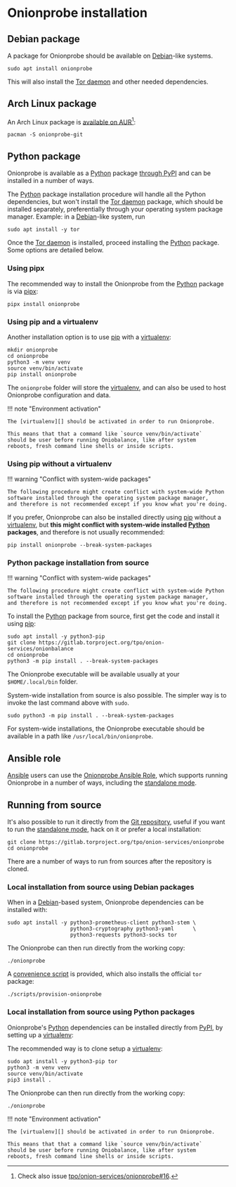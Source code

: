 # Onionprobe installation

## Debian package

A package for Onionprobe should be available on [Debian][]-like systems.

    sudo apt install onionprobe

This will also install the [Tor daemon][] and other needed dependencies.

[Debian]: https://www.debian.org
[Tor daemon]: https://gitlab.torproject.org/tpo/core/tor

## Arch Linux package

An Arch Linux package is [available on AUR][][^arch-linux-package]:

    pacman -S onionprobe-git

[available on AUR]: https://aur.archlinux.org/packages/onionprobe-git
[tpo/onion-services/onionprobe#16]: https://gitlab.torproject.org/tpo/onion-services/onionprobe/-/issues/16

[^arch-linux-package]: Check also issue [tpo/onion-services/onionprobe#16][].

## Python package

Onionprobe is available as a [Python][] package [through PyPI][pypi] and can be
installed in a number of ways.

The [Python][] package installation procedure will handle all the Python
dependencies, but won't install the [Tor daemon][] package, which should be
installed separately, preferentially through your operating system package
manager. Example: in a [Debian][]-like system, run

    sudo apt install -y tor

[Python]: https://python.org
[pypi]: https://pypi.org/project/onionprobe

Once the [Tor daemon][] is installed, proceed installing the [Python][] package.
Some options are detailed below.

### Using pipx

The recommended way to install the Onionprobe from the [Python][] package is
via [pipx][]:

    pipx install onionprobe

[pipx]: https://pipx.pypa.io/stable/

### Using pip and a virtualenv

Another installation option is to use [pip][] with a [virtualenv][]:

    mkdir onionprobe
    cd onionprobe
    python3 -m venv venv
    source venv/bin/activate
    pip install onionprobe

The `onionprobe` folder will store the [virtualenv][], and can also be
used to host Onionprobe configuration and data.

!!! note "Environment activation"

    The [virtualenv][] should be activated in order to run Onionprobe.

    This means that that a command like `source venv/bin/activate`
    should be user before running Oniobalance, like after system
    reboots, fresh command line shells or inside scripts.

[pip]: https://pypi.org/project/pip/
[virtualenv]: https://virtualenv.pypa.io/

### Using pip without a virtualenv

!!! warning "Conflict with system-wide packages"

    The following procedure might create conflict with system-wide Python
    software installed through the operating system package manager,
    and therefore is not recommended except if you know what you're doing.

If you prefer, Onionprobe can also be installed directly using [pip][]
without a [virtualenv][], but **this might conflict with system-wide installed
[Python][] packages**, and therefore is not usually recommended:

    pip install onionprobe --break-system-packages

### Python package installation from source

!!! warning "Conflict with system-wide packages"

    The following procedure might create conflict with system-wide Python
    software installed through the operating system package manager,
    and therefore is not recommended except if you know what you're doing.

To install the [Python][] package from source, first get the code and
install it using [pip][]:

    sudo apt install -y python3-pip
    git clone https://gitlab.torproject.org/tpo/onion-services/onionbalance
    cd onionprobe
    python3 -m pip install . --break-system-packages

The Onionprobe executable will be available usually at your `$HOME/.local/bin`
folder.

System-wide installation from source is also possible. The simpler way
is to invoke the last command above with `sudo`.

    sudo python3 -m pip install . --break-system-packages

For system-wide installations, the Onionprobe executable should be available in
a path like `/usr/local/bin/onionprobe`.

## Ansible role

[Ansible][] users can use the [Onionprobe Ansible Role][], which supports
running Onionprobe in a number of ways, including the [standalone
mode](standalone.md).

[Ansible]: https://ansible.com
[Onionprobe Ansible Role]: https://gitlab.torproject.org/tpo/onion-services/ansible/onionprobe-role

## Running from source

It's also possible to run it directly from the [Git repository][], useful if
you want to run the [standalone mode](standalone.md), hack on it or prefer a
local installation:

    git clone https://gitlab.torproject.org/tpo/onion-services/onionprobe
    cd onionprobe

[Git repository]: https://gitlab.torproject.org/tpo/onion-services/onionprobe

There are a number of ways to run from sources after the repository is cloned.

### Local installation from source using Debian packages

When in a [Debian][]-based system, Onionprobe dependencies can be installed
with:

    sudo apt install -y python3-prometheus-client python3-stem \
                        python3-cryptography python3-yaml      \
                        python3-requests python3-socks tor

The Onionprobe can then run directly from the working copy:

    ./onionprobe

A [convenience script][debian-script] is provided, which also installs
the official `tor` package:

    ./scripts/provision-onionprobe

[debian-script]: https://gitlab.torproject.org/tpo/onion-services/onionprobe/-/blob/main/scripts/provision-onionprobe

### Local installation from source using Python packages

Onionprobe's [Python][] dependencies can be installed directly from
[PyPI][pypi], by setting up a [virtualenv][]:

The recommended way is to clone setup a [virtualenv][]:

    sudo apt install -y python3-pip tor
    python3 -m venv venv
    source venv/bin/activate
    pip3 install .

The Onionprobe can then run directly from the working copy:

    ./onionprobe

[Git repository]: https://gitlab.torproject.org/tpo/onion-services/onionprobe

!!! note "Environment activation"

    The [virtualenv][] should be activated in order to run Onionprobe.

    This means that that a command like `source venv/bin/activate`
    should be user before running Oniobalance, like after system
    reboots, fresh command line shells or inside scripts.
